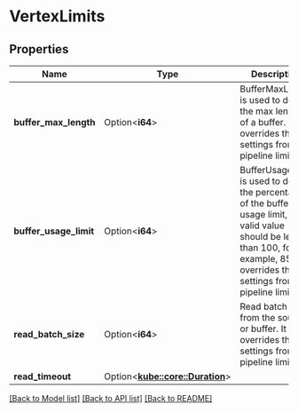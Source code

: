 # VertexLimits

## Properties

Name | Type | Description | Notes
------------ | ------------- | ------------- | -------------
**buffer_max_length** | Option<**i64**> | BufferMaxLength is used to define the max length of a buffer. It overrides the settings from pipeline limits. | [optional]
**buffer_usage_limit** | Option<**i64**> | BufferUsageLimit is used to define the percentage of the buffer usage limit, a valid value should be less than 100, for example, 85. It overrides the settings from pipeline limits. | [optional]
**read_batch_size** | Option<**i64**> | Read batch size from the source or buffer. It overrides the settings from pipeline limits. | [optional]
**read_timeout** | Option<[**kube::core::Duration**](kube::core::Duration.md)> |  | [optional]

[[Back to Model list]](../README.md#documentation-for-models) [[Back to API list]](../README.md#documentation-for-api-endpoints) [[Back to README]](../README.md)


